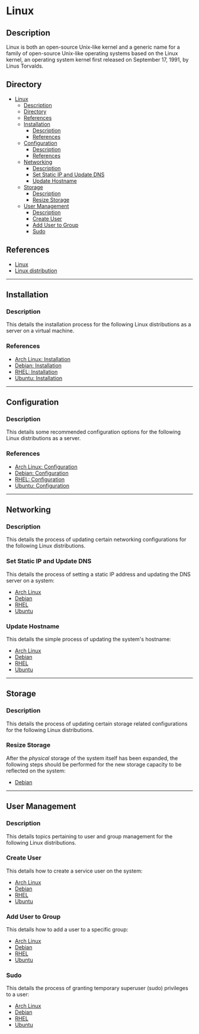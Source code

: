 # Linux

## Description

Linux is both an open-source Unix-like kernel and a generic name for a family of open-source Unix-like operating systems based on the Linux kernel, an operating system kernel first released on September 17, 1991, by Linus Torvalds.

## Directory

- [Linux](#linux)
  - [Description](#description)
  - [Directory](#directory)
  - [References](#references)
  - [Installation](#installation)
    - [Description](#description-1)
    - [References](#references-1)
  - [Configuration](#configuration)
    - [Description](#description-2)
    - [References](#references-2)
  - [Networking](#networking)
    - [Description](#description-3)
    - [Set Static IP and Update DNS](#set-static-ip-and-update-dns)
    - [Update Hostname](#update-hostname)
  - [Storage](#storage)
    - [Description](#description-4)
    - [Resize Storage](#resize-storage)
  - [User Management](#user-management)
    - [Description](#description-5)
    - [Create User](#create-user)
    - [Add User to Group](#add-user-to-group)
    - [Sudo](#sudo)

## References

- [Linux](https://en.wikipedia.org/wiki/Linux)
- [Linux distribution](https://en.wikipedia.org/wiki/Linux_distribution)

---

## Installation

### Description

This details the installation process for the following Linux distributions as a server on a virtual machine.

### References

- [Arch Linux: Installation](arch.md#installation)
- [Debian: Installation](debian.md#installation)
- [RHEL: Installation](rhel.md#installation)
- [Ubuntu: Installation](ubuntu.md#installation)

---

## Configuration

### Description

This details some recommended configuration options for the following Linux distributions as a server.

### References

- [Arch Linux: Configuration](arch.md#configuration)
- [Debian: Configuration](debian.md#configuration)
- [RHEL: Configuration](rhel.md#configuration)
- [Ubuntu: Configuration](ubuntu.md#configuration)

---

## Networking

### Description

This details the process of updating certain networking configurations for the following Linux distributions.

### Set Static IP and Update DNS

This details the process of setting a static IP address and updating the DNS server on a system:

- [Arch Linux](arch.md#set-static-ip-and-update-dns)
- [Debian](debian.md#set-static-ip-and-update-dns)
- [RHEL](rhel.md#set-static-ip-and-update-dns)
- [Ubuntu](ubuntu.md#set-static-ip-and-update-dns)

### Update Hostname

This details the simple process of updating the system's hostname:

- [Arch Linux](arch.md#update-hostname)
- [Debian](debian.md#update-hostname)
- [RHEL](rhel.md#update-hostname)
- [Ubuntu](ubuntu.md#update-hostname)

---

## Storage

### Description

This details the process of updating certain storage related configurations for the following Linux distributions.

### Resize Storage

After the _physical_ storage of the system itself has been expanded, the following steps should be performed for the new storage capacity to be reflected on the system:

- [Debian](debian.md#resize-storage)

---

## User Management

### Description

This details topics pertaining to user and group management for the following Linux distributions.

### Create User

This details how to create a service user on the system:

- [Arch Linux](arch.md#create-user)
- [Debian](debian.md#create-user)
- [RHEL](rhel.md#create-user)
- [Ubuntu](ubuntu.md#create-user)

### Add User to Group

This details how to add a user to a specific group:

- [Arch Linux](arch.md#add-user-to-group)
- [Debian](debian.md#add-user-to-group)
- [RHEL](rhel.md#add-user-to-group)
- [Ubuntu](ubuntu.md#add-user-to-group)

### Sudo

This details the process of granting temporary superuser (sudo) privileges to a user:

- [Arch Linux](arch.md#sudo)
- [Debian](debian.md#sudo)
- [RHEL](rhel.md#sudo)
- [Ubuntu](ubuntu.md#sudo)
